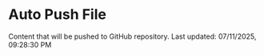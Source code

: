 # Auto Push File

Content that will be pushed to GitHub repository.
Last updated: 07/11/2025, 09:28:30 PM